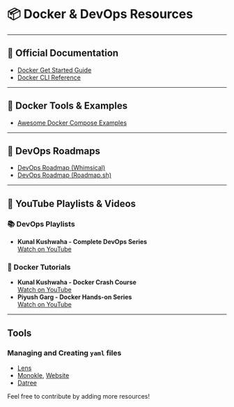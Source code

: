 # 📦 Docker & DevOps Resources


---

## 📘 Official Documentation

- [Docker Get Started Guide](https://docs.docker.com/get-started/)
- [Docker CLI Reference](https://docs.docker.com/reference/cli/docker)

---

## 🔧 Docker Tools & Examples

- [Awesome Docker Compose Examples](https://github.com/docker/awesome-compose)

---

## 🧭 DevOps Roadmaps

- [DevOps Roadmap (Whimsical)](https://whimsical.com/devops-8fbd8dDwU9rZzbRJDJSTE9)
- [DevOps Roadmap (Roadmap.sh)](https://roadmap.sh/devops)

---

## 🎥 YouTube Playlists & Videos

### 📚 DevOps Playlists
- **Kunal Kushwaha - Complete DevOps Series**  
  [Watch on YouTube](https://www.youtube.com/watch?v=ZbG0c87wcM8&list=PL9gnSGHSqcnoqBXdMwUTRod4Gi3eac2Ak)

### 🐳 Docker Tutorials
- **Kunal Kushwaha - Docker Crash Course**  
  [Watch on YouTube](https://www.youtube.com/watch?v=17Bl31rlnRM&t=5794s)
- **Piyush Garg - Docker Hands-on Series**  
  [Watch on YouTube](https://www.youtube.com/watch?v=zCsbp_iBTq8&list=PLinedj3B30sDvBfeK9EPz9pcJNlM0f3ph)

---

## Tools
### Managing and Creating `yaml` files
 - [Lens](https://k8slens.dev)
 - [Monokle](https://github.com/kubeshop/monokle), [Website](https://monokle.io/)
 - [Datree](https://datree.io)

Feel free to contribute by adding more resources!
